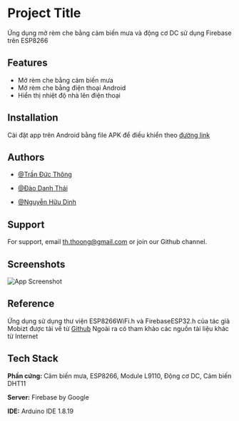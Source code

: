 
# Project Title

Ứng dụng mở rèm che bằng cảm biến mưa và động cơ DC sử dụng Firebase trên ESP8266


## Features

- Mở rèm che bằng cảm biến mưa
- Mở rèm che bằng điện thoại Android
- Hiển thị nhiệt độ nhà lên điện thoại

## Installation

Cài đặt app trên Android bằng file APK để điều khiển theo [đường link](https://drive.google.com/file/d/1_39reNgEfp646HfPWt5mTOsSkWh6U4c2/view?fbclid=IwAR01xPAGEurrRg16OTpalfz5y2rdXlYtKjIrFZX9x7ybtoWYaQnAqgaJp14)

    
## Authors

- [@Trần Đức Thông](https://www.github.com/kreazyme)

- [@Đào Danh Thái](https://www.github.com/DanhThai)

- [@Nguyễn Hữu Dinh](https://www.github.com/DinhNVT)


## Support

For support, email th.thoong@gmail.com or join our Github channel.


## Screenshots

![App Screenshot](https://res.cloudinary.com/dr3toouvx/image/upload/v1656242057/samples/288287486_597719158588207_7303094104022406029_n_aqnjsd.png)


## Reference

Ứng dụng sử dụng thư viện ESP8266WiFi.h và FirebaseESP32.h của tác giả Mobizt được tải về từ [Github](https://github.com/mobizt/Firebase-ESP8266)
Ngoài ra có tham khảo các nguồn tài liệu khác từ Internet
## Tech Stack

**Phần cứng:** Cảm biến mưa, ESP8266, Module L9110, Động cơ DC, Cảm biến DHT11

**Server:** Firebase by Google

**IDE:** Arduino IDE 1.8.19
